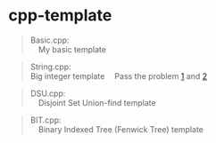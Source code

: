 # cpp-template
> Basic.cpp:  
  &emsp;My basic template

> String.cpp:  
> Big integer template
  &emsp;Pass the problem [1](https://zerojudge.tw/ShowProblem?problemid=b115) and [2](https://zerojudge.tw/ShowProblem?problemid=a021)

> DSU.cpp:  
  &emsp;Disjoint Set Union-find template

> BIT.cpp:  
  &emsp;Binary Indexed Tree (Fenwick Tree) template
